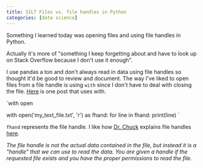 ```yaml
---
title: SILT Files vs. file handles in Python
categories: [data science]
---
```


Something I learned today was opening files and using file handles in Python. 

Actually it's more of "something I keep forgetting about and have to look up on Stack Overflow because I don't use it enough".

I use pandas a ton and don't always read in data using file handles so thought it'd be good to review and document. The way I've liked to open files from a file handle is using `with` since I don't have to deal with closing the file. [Here](https://stackoverflow.com/questions/40096612/how-do-i-open-a-text-file-in-python) is one post that uses with.


`with open 

with open('my_text_file.txt', 'r') as fhand:
    for line in fhand:
        print(line)
`

`fhand` represents the file handle. I like how [Dr. Chuck](http://www.dr-chuck.com) explains file handles [here](https://www.py4e.com/html3/07-files).

*The file handle is not the actual data contained in the file, but instead it is a "handle" that we can use to read the data. You are given a handle if the requested file exists and you have the proper permissions to read the file.*